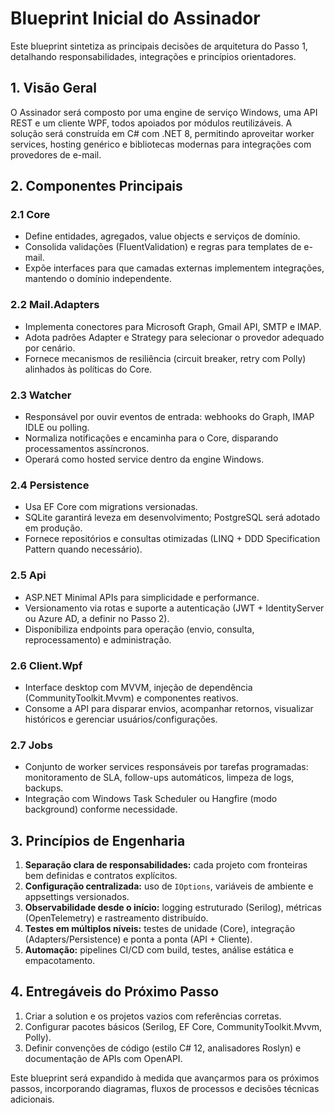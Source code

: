 # Blueprint Inicial do Assinador

Este blueprint sintetiza as principais decisões de arquitetura do Passo 1, detalhando responsabilidades, integrações e princípios orientadores.

## 1. Visão Geral

O Assinador será composto por uma engine de serviço Windows, uma API REST e um cliente WPF, todos apoiados por módulos reutilizáveis. A solução será construída em C# com .NET 8, permitindo aproveitar worker services, hosting genérico e bibliotecas modernas para integrações com provedores de e-mail.

## 2. Componentes Principais

### 2.1 Core

* Define entidades, agregados, value objects e serviços de domínio.
* Consolida validações (FluentValidation) e regras para templates de e-mail.
* Expõe interfaces para que camadas externas implementem integrações, mantendo o domínio independente.

### 2.2 Mail.Adapters

* Implementa conectores para Microsoft Graph, Gmail API, SMTP e IMAP.
* Adota padrões Adapter e Strategy para selecionar o provedor adequado por cenário.
* Fornece mecanismos de resiliência (circuit breaker, retry com Polly) alinhados às políticas do Core.

### 2.3 Watcher

* Responsável por ouvir eventos de entrada: webhooks do Graph, IMAP IDLE ou polling.
* Normaliza notificações e encaminha para o Core, disparando processamentos assíncronos.
* Operará como hosted service dentro da engine Windows.

### 2.4 Persistence

* Usa EF Core com migrations versionadas.
* SQLite garantirá leveza em desenvolvimento; PostgreSQL será adotado em produção.
* Fornece repositórios e consultas otimizadas (LINQ + DDD Specification Pattern quando necessário).

### 2.5 Api

* ASP.NET Minimal APIs para simplicidade e performance.
* Versionamento via rotas e suporte a autenticação (JWT + IdentityServer ou Azure AD, a definir no Passo 2).
* Disponibiliza endpoints para operação (envio, consulta, reprocessamento) e administração.

### 2.6 Client.Wpf

* Interface desktop com MVVM, injeção de dependência (CommunityToolkit.Mvvm) e componentes reativos.
* Consome a API para disparar envios, acompanhar retornos, visualizar históricos e gerenciar usuários/configurações.

### 2.7 Jobs

* Conjunto de worker services responsáveis por tarefas programadas: monitoramento de SLA, follow-ups automáticos, limpeza de logs, backups.
* Integração com Windows Task Scheduler ou Hangfire (modo background) conforme necessidade.

## 3. Princípios de Engenharia

1. **Separação clara de responsabilidades:** cada projeto com fronteiras bem definidas e contratos explícitos.
2. **Configuração centralizada:** uso de `IOptions`, variáveis de ambiente e appsettings versionados.
3. **Observabilidade desde o início:** logging estruturado (Serilog), métricas (OpenTelemetry) e rastreamento distribuído.
4. **Testes em múltiplos níveis:** testes de unidade (Core), integração (Adapters/Persistence) e ponta a ponta (API + Cliente).
5. **Automação:** pipelines CI/CD com build, testes, análise estática e empacotamento.

## 4. Entregáveis do Próximo Passo

1. Criar a solution e os projetos vazios com referências corretas.
2. Configurar pacotes básicos (Serilog, EF Core, CommunityToolkit.Mvvm, Polly).
3. Definir convenções de código (estilo C# 12, analisadores Roslyn) e documentação de APIs com OpenAPI.

Este blueprint será expandido à medida que avançarmos para os próximos passos, incorporando diagramas, fluxos de processos e decisões técnicas adicionais.
